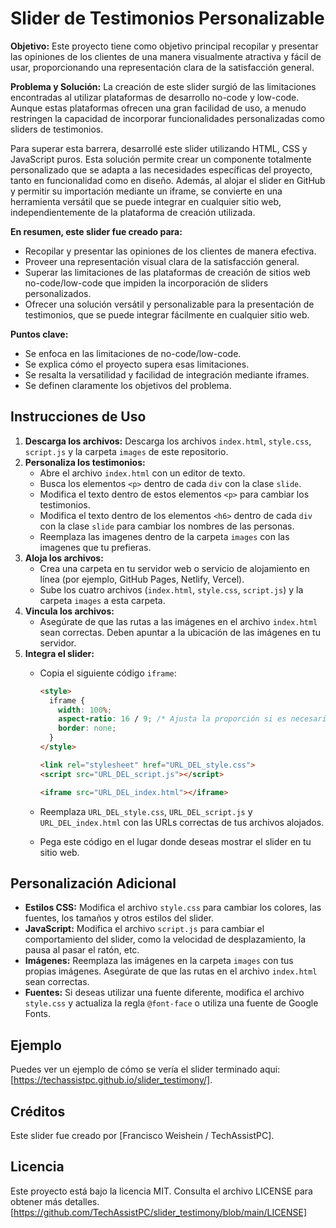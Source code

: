 # Slider de Testimonios Personalizable

**Objetivo:** Este proyecto tiene como objetivo principal recopilar y presentar las opiniones de los clientes de una manera visualmente atractiva y fácil de usar, proporcionando una representación clara de la satisfacción general.

**Problema y Solución:** La creación de este slider surgió de las limitaciones encontradas al utilizar plataformas de desarrollo no-code y low-code. Aunque estas plataformas ofrecen una gran facilidad de uso, a menudo restringen la capacidad de incorporar funcionalidades personalizadas como sliders de testimonios.

Para superar esta barrera, desarrollé este slider utilizando HTML, CSS y JavaScript puros. Esta solución permite crear un componente totalmente personalizado que se adapta a las necesidades específicas del proyecto, tanto en funcionalidad como en diseño. Además, al alojar el slider en GitHub y permitir su importación mediante un iframe, se convierte en una herramienta versátil que se puede integrar en cualquier sitio web, independientemente de la plataforma de creación utilizada.

**En resumen, este slider fue creado para:**

* Recopilar y presentar las opiniones de los clientes de manera efectiva.
* Proveer una representación visual clara de la satisfacción general.
* Superar las limitaciones de las plataformas de creación de sitios web no-code/low-code que impiden la incorporación de sliders personalizados.
* Ofrecer una solución versátil y personalizable para la presentación de testimonios, que se puede integrar fácilmente en cualquier sitio web.

**Puntos clave:**

* Se enfoca en las limitaciones de no-code/low-code.
* Se explica cómo el proyecto supera esas limitaciones.
* Se resalta la versatilidad y facilidad de integración mediante iframes.
* Se definen claramente los objetivos del problema.

## Instrucciones de Uso

1.  **Descarga los archivos:** Descarga los archivos `index.html`, `style.css`, `script.js` y la carpeta `images` de este repositorio.
2.  **Personaliza los testimonios:**
    * Abre el archivo `index.html` con un editor de texto.
    * Busca los elementos `<p>` dentro de cada `div` con la clase `slide`.
    * Modifica el texto dentro de estos elementos `<p>` para cambiar los testimonios.
    * Modifica el texto dentro de los elementos `<h6>` dentro de cada `div` con la clase `slide` para cambiar los nombres de las personas.
    * Reemplaza las imagenes dentro de la carpeta `images` con las imagenes que tu prefieras.
3.  **Aloja los archivos:**
    * Crea una carpeta en tu servidor web o servicio de alojamiento en línea (por ejemplo, GitHub Pages, Netlify, Vercel).
    * Sube los cuatro archivos (`index.html`, `style.css`, `script.js`) y la carpeta `images` a esta carpeta.
4.  **Vincula los archivos:**
    * Asegúrate de que las rutas a las imágenes en el archivo `index.html` sean correctas. Deben apuntar a la ubicación de las imágenes en tu servidor.
5.  **Integra el slider:**
    * Copia el siguiente código `iframe`:

        ```html
        <style>
          iframe {
            width: 100%;
            aspect-ratio: 16 / 9; /* Ajusta la proporción si es necesario */
            border: none;
          }
        </style>

        <link rel="stylesheet" href="URL_DEL_style.css">
        <script src="URL_DEL_script.js"></script>

        <iframe src="URL_DEL_index.html"></iframe>
        ```

    * Reemplaza `URL_DEL_style.css`, `URL_DEL_script.js` y `URL_DEL_index.html` con las URLs correctas de tus archivos alojados.
    * Pega este código en el lugar donde deseas mostrar el slider en tu sitio web.

## Personalización Adicional

* **Estilos CSS:** Modifica el archivo `style.css` para cambiar los colores, las fuentes, los tamaños y otros estilos del slider.
* **JavaScript:** Modifica el archivo `script.js` para cambiar el comportamiento del slider, como la velocidad de desplazamiento, la pausa al pasar el ratón, etc.
* **Imágenes:** Reemplaza las imágenes en la carpeta `images` con tus propias imágenes. Asegúrate de que las rutas en el archivo `index.html` sean correctas.
* **Fuentes:** Si deseas utilizar una fuente diferente, modifica el archivo `style.css` y actualiza la regla `@font-face` o utiliza una fuente de Google Fonts.

## Ejemplo

Puedes ver un ejemplo de cómo se vería el slider terminado aqui: [https://techassistpc.github.io/slider_testimony/].

## Créditos

Este slider fue creado por [Francisco Weishein / TechAssistPC].

## Licencia
Este proyecto está bajo la licencia MIT. Consulta el archivo LICENSE para obtener más detalles. [https://github.com/TechAssistPC/slider_testimony/blob/main/LICENSE]
